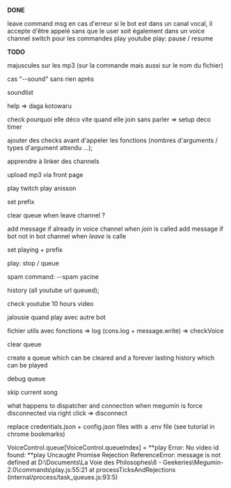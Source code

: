 **__DONE__**

leave command
msg en cas d'erreur
si le bot est dans un canal vocal, il accepte d'être appelé sans que le user soit également dans un voice channel
switch pour les commandes
play youtube
play:
    pause / resume

**__TODO__**

majuscules sur les mp3 (sur la commande mais aussi sur le nom du fichier)

cas "--sound" sans rien après

soundlist

help => daga kotowaru

check pourquoi elle déco vite quand elle join sans parler
    => setup deco timer

ajouter des checks avant d'appeler les fonctions (nombres d'arguments / types d'argument attendu ...);

apprendre à linker des channels

upload mp3 via front page

play twitch
play anisson

set prefix

clear queue when leave channel ?

add message if already in voice channel when *join* is called
add message if bot not in bot channel when *leave* is calle

set playing + prefix

play:
    stop / queue

spam command: --spam yacine

history (all youtube url queued);

check youtube 10 hours video

jalousie quand play avec autre bot

fichier utils avec fonctions
    => log (cons.log + message.write)
    => checkVoice

clear queue

create a queue which can be cleared and a forever lasting history which can be played

debug queue

skip current song

what happens to dispatcher and connection when megumin is force disconnected via right click => disconnect

replace credentials.json + config.json files with a .env file (see tutorial in chrome bookmarks)

VoiceControl.queue[VoiceControl.queueIndex] = **play
Error: No video id found: **play
Uncaught Promise Rejection ReferenceError: message is not defined
    at D:\Documents\La Voie des Philosophes\6 - Geekeries\Megumin-2.0\commands\play.js:55:21
    at processTicksAndRejections (internal/process/task_queues.js:93:5)
